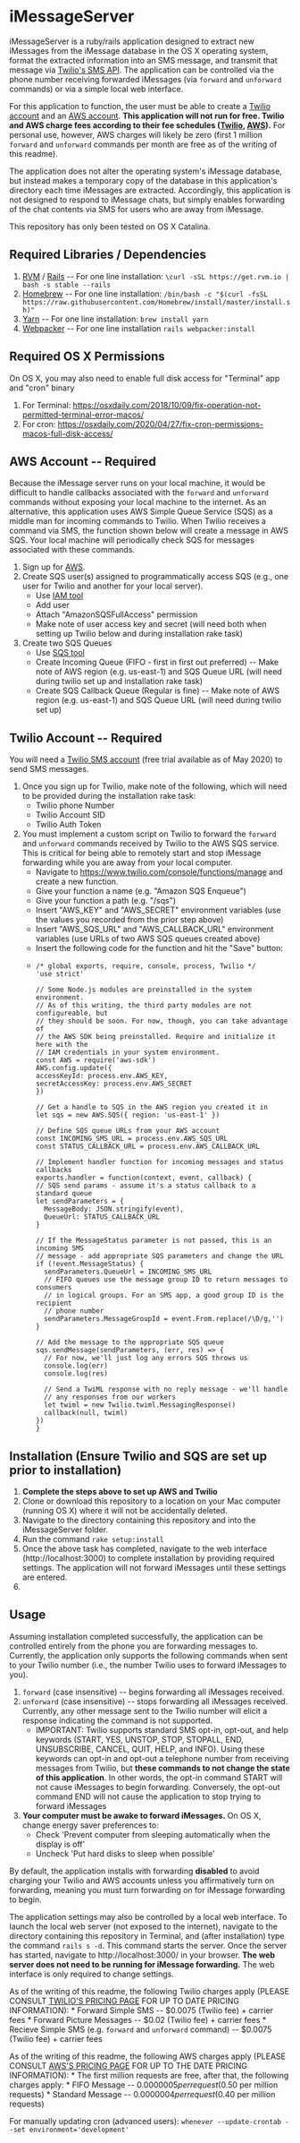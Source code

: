 # iMessageServer

iMessageServer is a ruby/rails application designed to extract new iMessages from the iMessage database in the OS X operating system, format the extracted information into an SMS message, and transmit that message via [Twilio's SMS API](https://www.twilio.com/sms/api). The application can be controlled via the phone number receiving forwarded iMessages (via `forward` and `unforward` commands) or via a simple local web interface.

For this application to function, the user must be able to create a [Twilio account](https://www.twilio.com/sms/api) and an [AWS account](http://console.aws.amazon.com/). **This application will not run for free. Twilio and AWS charge fees according to their fee schedules ([Twilio](https://www.twilio.com/pricing), [AWS](https://aws.amazon.com/sqs/pricing/)).** For personal use, however, AWS charges will likely be zero (first 1 million `forward` and `unforward` commands per month are free as of the writing of this readme).

The application does not alter the operating system's iMessage database, but instead makes a temporary copy of the database in this application's directory each time iMessages are extracted. Accordingly, this application is not designed to respond to iMessage chats, but simply enables forwarding of the chat contents via SMS for users who are away from iMessage.

This repository has only been tested on OS X Catalina.

## Required Libraries / Dependencies
1. [RVM](https://rvm.io/) / [Rails](https://rubyonrails.org/) -- For one line installation: `\curl -sSL https://get.rvm.io | bash -s stable --rails`
2. [Homebrew](https://brew.sh/) -- For one line installation: `/bin/bash -c "$(curl -fsSL https://raw.githubusercontent.com/Homebrew/install/master/install.sh)"`
3. [Yarn](https://yarnpkg.com/) -- For one line installation: `brew install yarn`
4. [Webpacker](https://github.com/rails/webpacker) -- For one line installation `rails webpacker:install`

## Required OS X Permissions
On OS X, you may also need to enable full disk access for "Terminal" app and "cron" binary
1. For Terminal: https://osxdaily.com/2018/10/09/fix-operation-not-permitted-terminal-error-macos/
2. For cron: https://osxdaily.com/2020/04/27/fix-cron-permissions-macos-full-disk-access/

## AWS Account -- Required
Because the iMessage server runs on your local machine, it would be difficult to handle callbacks associated with the `forward` and `unforward` commands without exposing your local machine to the internet. As an alternative, this application uses AWS Simple Queue Service (SQS) as a middle man for incoming commands to Twilio. When Twilio receives a command via SMS, the function shown below will create a message in AWS SQS. Your local machine will periodically check SQS for messages associated with these commands.
1. Sign up for [AWS](https://aws.amazon.com/).
2. Create SQS user(s) assigned to programmatically access SQS (e.g., one user for Twilio and another for your local server).
    * Use [IAM tool](https://console.aws.amazon.com/iam/)
    * Add user
    * Attach "AmazonSQSFullAccess" permission
    * Make note of user access key and secret (will need both when setting up Twilio below and during installation rake task)
3. Create two SQS Queues
    * Use [SQS tool](http://console.aws.amazon.com/sqs/)
    * Create Incoming Queue (FIFO - first in first out preferred) -- Make note of AWS region (e.g. us-east-1) and SQS Queue URL (will need during twilio set up and installation rake task)
    * Create SQS Callback Queue (Regular is fine) -- Make note of AWS region (e.g. us-east-1) and SQS Queue URL (will need during twilio set up)

## Twilio Account -- Required
You will need a [Twilio SMS account](https://www.twilio.com/sms) (free trial available as of May 2020) to send SMS messages.
1. Once you sign up for Twilio, make note of the following, which will need to be provided during the installation rake task:
    * Twilio phone Number
    * Twilio Account SID
    * Twilio Auth Token
2. You must implement a custom script on Twilio to forward the `forward` and `unforward` commands received by Twilio to the AWS SQS service. This is critical for being able to remotely start and stop iMessage forwarding while you are away from your local computer.
    * Navigate to https://www.twilio.com/console/functions/manage and create a new function.
    * Give your function a name (e.g. "Amazon SQS Enqueue")
    * Give your function a path (e.g. "/sqs")
    * Insert "AWS_KEY" and "AWS_SECRET" environment variables (use the values you recorded from the prior step above)
    * Insert "AWS_SQS_URL" and "AWS_CALLBACK_URL" environment variables (use URLs of two AWS SQS queues created above)
    * Insert the following code for the function and hit the "Save" button:
    * ```
      /* global exports, require, console, process, Twilio */
      'use strict'

      // Some Node.js modules are preinstalled in the system environment.
      // As of this writing, the third party modules are not configureable, but
      // they should be soon. For now, though, you can take advantage of
      // the AWS SDK being preinstalled. Require and initialize it here with the
      // IAM credentials in your system environment.
      const AWS = require('aws-sdk')
      AWS.config.update({
      accessKeyId: process.env.AWS_KEY,
      secretAccessKey: process.env.AWS_SECRET
      })

      // Get a handle to SQS in the AWS region you created it in
      let sqs = new AWS.SQS({ region: 'us-east-1' })

      // Define SQS queue URLs from your AWS account
      const INCOMING_SMS_URL = process.env.AWS_SQS_URL
      const STATUS_CALLBACK_URL = process.env.AWS_CALLBACK_URL

      // Implement handler function for incoming messages and status callbacks
      exports.handler = function(context, event, callback) {
      // SQS send params - assume it's a status callback to a standard queue
      let sendParameters = {
        MessageBody: JSON.stringify(event),
        QueueUrl: STATUS_CALLBACK_URL
      }

      // If the MessageStatus parameter is not passed, this is an incoming SMS
      // message - add appropriate SQS parameters and change the URL
      if (!event.MessageStatus) {
        sendParameters.QueueUrl = INCOMING_SMS_URL
        // FIFO queues use the message group ID to return messages to consumers
        // in logical groups. For an SMS app, a good group ID is the recipient
        // phone number
        sendParameters.MessageGroupId = event.From.replace(/\D/g,'')
      }

      // Add the message to the appropriate SQS queue
      sqs.sendMessage(sendParameters, (err, res) => {
        // For now, we'll just log any errors SQS throws us
        console.log(err)
        console.log(res)

        // Send a TwiML response with no reply message - we'll handle
        // any responses from our workers
        let twiml = new Twilio.twiml.MessagingResponse()
        callback(null, twiml)
      })
      }
      ```

## Installation (Ensure Twilio and SQS are set up prior to installation)
1. **Complete the steps above to set up AWS and Twilio**
2. Clone or download this repository to a location on your Mac computer (running OS X) where it will not be accidentally deleted.
3. Navigate to the directory containing this repository and into the iMessageServer folder.
4. Run the command `rake setup:install`
5. Once the above task has completed, navigate to the web interface (http://localhost:3000) to complete installation by providing required settings. The application will not forward iMessages until these settings are entered.
6.

## Usage
Assuming installation completed successfully, the application can be controlled entirely from the phone you are forwarding messages to. Currently, the application only supports the following commands when sent to your Twilio number (i.e., the number Twilio uses to forward iMessages to you).
1. `forward` (case insensitive) -- begins forwarding all iMessages received.
2. `unforward` (case insensitive) -- stops forwarding all iMessages received.
Currently, any other message sent to the Twilio number will elicit a response indicating the command is not supported.
    * IMPORTANT: Twilio supports standard SMS opt-in, opt-out, and help keywords (START, YES, UNSTOP, STOP, STOPALL, END, UNSUBSCRIBE, CANCEL, QUIT, HELP, and INFO). Using these keywords can opt-in and opt-out a telephone number from receiving messages from Twilio, but **these commands to not change the state of this application**. In other words, the opt-in command START will not cause iMessages to begin forwarding. Conversely, the opt-out command END will not cause the application to stop trying to forward iMessages
3. **Your computer must be awake to forward iMessages.** On OS X, change energy saver preferences to:
    * Check 'Prevent computer from sleeping automatically when the display is off'
    * Uncheck 'Put hard disks to sleep when possible'

By default, the application installs with forwarding **disabled** to avoid charging your Twilio and AWS accounts unless you affirmatively turn on forwarding, meaning you must turn forwarding on for iMessage forwarding to begin.

The application settings may also be controlled by a local web interface. To launch the local web server (not exposed to the internet), navigate to the directory containing this repository in Terminal, and (after installation) type the command `rails s -d`. This command starts the server. Once the server has started, navigate to http://localhost:3000/ in your browser. **The web server does not need to be running for iMessage forwarding.** The web interface is only required to change settings. 

As of the writing of this readme, the following Twilio charges apply (PLEASE CONSULT [TWILIO'S PRICING PAGE](https://www.twilio.com/pricing) FOR UP TO DATE PRICING INFORMATION):
    * Forward Simple SMS -- $0.0075 (Twilio fee) + carrier fees
    * Forward Picture Messages -- $0.02 (Twilio fee) + carrier fees
    * Recieve Simple SMS (e.g. `forward` and `unforward` command) -- $0.0075 (Twilio fee) + carrier fees

As of the writing of this readme, the following AWS charges apply (PLEASE CONSULT [AWS'S PRICING PAGE](https://aws.amazon.com/sqs/pricing/) FOR UP TO THE DATE PRICING INFORMATION):
    * The first million requests are free, after that, the following charges apply:
        * FIFO Message -- $0.0000005 per request ($0.50 per million requests)
        * Standard Message -- $0.0000004 per request ($0.40 per million requests)

For manually updating cron (advanced users): `whenever --update-crontab --set environment='development'`
